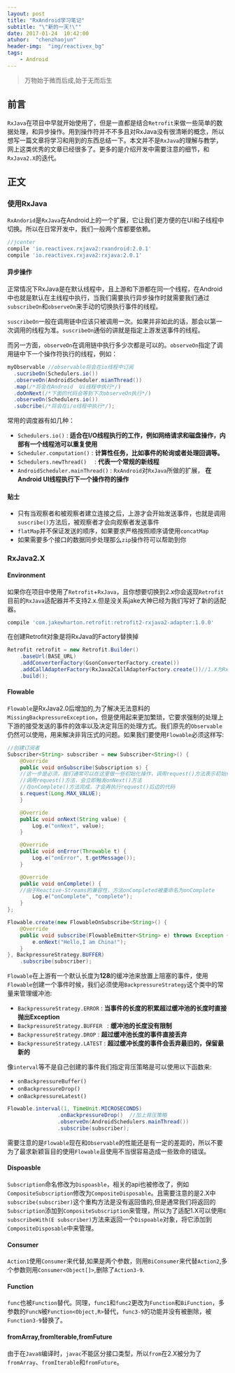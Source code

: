 ```yaml
---
layout: post
title: "RxAndroid学习笔记"
subtitle: "\"新的一天!\""
date: 2017-01-24  10:42:00
atuhor:  "chenzhaojun"
header-img:  "img/reactivex_bg"
tags:
    - Android
---
```


> 万物始于微而后成,始于无而后生



## 前言

`RxJava`在项目中早就开始使用了，但是一直都是结合`Retrofit`来做一些简单的数据处理，和异步操作。用到操作符并不不多且对RxJava没有很清晰的概念，所以想写一篇文章将学习和用到的东西总结一下。本文并不是`RxJava`的理解与教学，网上这类优秀的文章已经很多了。更多的是介绍开发中需要注意的细节，和`RxJava2.X`的迭代。



## 正文

### 使用RxJava

`RxAndorid`是`RxJava`在Android上的一个扩展，它让我们更方便的在UI和子线程中切换。所以在日常开发中，我们一般两个库都要依赖。

```groovy
//jcenter
compile 'io.reactivex.rxjava2:rxandroid:2.0.1'
compile 'io.reactivex.rxjava2:rxjava:2.0.1'
```

#### 异步操作

正常情况下RxJava是在默认线程中，且上游和下游都在同一个线程，在Android中也就是默认在主线程中执行，当我们需要执行异步操作时就需要我们通过`subscribeOn`和`observeOn`来手动的切换执行事件的线程。

`suscribeOn`一般在调用链中应该只被调用一次。如果并非如此的话，那会以第一次调用的线程为准。`suscribeOn`通俗的讲就是指定上游发送事件的线程。

而另一方面，`observeOn`在调用链中执行多少次都是可以的。`observeOn`指定了调用链中下一个操作符执行的线程，例如：

```java
myObservable //observable将会在io线程中订阅
  .sucribeOn(Schedulers.io())
  .observeOn(AndroidScheduler.mianThread())
  .map(/*将会在Android  Ui线程中执行*/)
  .doOnNext(/*下面的代码会等到下次observeOn执行*/)
  .observeOn(Schedulers.io())
  .subcribe(/*将会在i/o线程中执行*/);
```

常用的调度器有如几种：

- `Schedulers.io()`  :  **适合在I/O线程执行的工作，例如网络请求和磁盘操作，内部有一个线程池可以重复使用**
- `Scheduler.computation()` : **计算性任务，比如事件的轮询或者处理回调等。**
- `Schedulers.newThread()  `  :  **代表一个常规的新线程**
- `AndroidScheduler.mainThread()` :   `RxAndroid`对`RxJava`所做的扩展， **在Android UI线程执行下一个操作符的操作**


#### 贴士

- 只有当观察者和被观察者建立连接之后，上游才会开始发送事件，也就是调用`suscribe()`方法后，被观察者才会向观察者发送事件
- `flatMap`并不保证发送的顺序，如果要求严格按照顺序请使用`concatMap`
- 如果需要多个接口的数据同步处理那么`zip`操作符可以帮助到你



### RxJava2.X



#### Environment

如果你在项目中使用了`Retrofit`+`RxJava`，且你想要切换到2.x你会返现`Retrofit`目前的`RxJava`适配器并不支持2.x.但是没关系jake大神已经为我们写好了新的适配器。

```groovy
compile 'com.jakewharton.retrofit:retrofit2-rxjava2-adapter:1.0.0'
```

在创建Retrofit对象是将RxJava的Factory替换掉

```java
Retrofit retrofit = new Retrofit.Builder()
    .baseUrl(BASE_URL)
    .addConverterFactory(GsonConverterFactory.create())
    .addCallAdapterFactory(RxJava2CallAdapterFactory.create())//1.X为RxJavaCallAdapterFactory
    .build();
```



#### Flowable

`Flowable`是RxJava2.0后增加的,为了解决无法意料的`MissingBackpressureException`，但是使用起来更加繁琐，它要求强制的处理上下游的接受发送的事件的效率以及决定背压的处理方式。我们原先的`Observable`仍然可以使用，用来解决非背压式的问题。如果我们要使用`Flowable`必须这样写:

```java
//创建订阅者
Subscriber<String> subscriber = new Subscriber<String>() {
    @Override
    public void onSubscribe(Subscription s) {
    //这一步是必须，我们通常可以在这里做一些初始化操作，调用request()方法表示初始化工作已经完成
    //调用request()方法，会立即触发onNext()方法
    //在onComplete()方法完成，才会再执行request()后边的代码
    s.request(Long.MAX_VALUE);
    }

    @Override
    public void onNext(String value) {
        Log.e("onNext", value);
    }

    @Override
    public void onError(Throwable t) {
        Log.e("onError", t.getMessage());
    }

    @Override
    public void onComplete() {
    //由于Reactive-Streams的兼容性，方法onCompleted被重命名为onComplete
        Log.e("onComplete", "complete");
    }
};

Flowable.create(new FlowableOnSubscribe<String>() {
    @Override
    public void subscribe(FlowableEmitter<String> e) throws Exception {
        e.onNext("Hello,I am China!");
    }
}, BackpressureStrategy.BUFFER)
    .subscribe(subscriber);  
```

`Flowable`在上游有一个默认长度为**128**的缓冲池来放置上阻塞的事件，使用`Flowable`创建一个事件时候，我们必须使用`BackpressureStrategy`这个类中的常量来管理缓冲池:

- `BackpressureStrategy.ERROR` :  **当事件的长度的积累超过缓冲池的长度时直接抛出Exception**
- `BackpressureStrategy.BUFFER ` :  **缓冲池的长度没有限制**
- `BackpressureStrategy.DROP` :  **超过缓冲池长度的事件直接丢弃**
- `BackpressureStrategy.LATEST` :  **超过缓冲长度的事件会丢弃最旧的，保留最新的**

像`interval`等不是自己创建的事件我们指定背压策略是可以使用以下函数来: 

- `onBackpressureBuffer()`
- `onBackpressureDrop()`
- `onBackpressureLatest()`

```java
Flowable.interval(1, TimeUnit.MICROSECONDS)
                .onBackpressureDrop()  //加上背压策略
                .observeOn(AndroidSchedulers.mainThread())
                .subscribe(subscriber);
```



需要注意的是`Flowable`现在和`Observable`的性能还是有一定的差距的，所以不要为了最求新颖盲目的使用`Flowable`且使用不当很容易造成一些致命的错误。



#### Dispoasble

`Subscription`命名修改为`Dispoasble`，相关的api也被修改了，例如`CompositeSubscription`修改为`CompositeDisposable`。且需要注意的是2.X中`subscribe(subscriber)`这个重构方法是没有返回值的,但是通常我们将返回的`Subscription`添加到`CompositeSubscription`来管理，所以为了适配1.X可以使用`E subscribeWith(E subscriber)`方法来返回一个`Dispoable`对象，将它添加到`CompositeDisposable`中来管理。



#### Consumer

`Action1`使用`Consumer`来代替,如果是两个参数，则用`BiConsumer`来代替`Action2`,多个参数则用`Consumer<Object[]>`,删除了`Action3-9`.



#### Function

`func`也被`Function`替代。同理，`func1`和`func2`更改为`Function`和`BiFunction`，多参数的`FuncN`被`Function<Object,R>`替代，`func3-9`的功能并没有被删除，被`Function3-9`替换了。



#### fromArray,fromIterable,fromFuture

由于在`Java8`编译时，`javac`不能区分接口类型，所以`from`在2.X被分为了`fromArray`、`fromIterable`和`fromFuture`。





